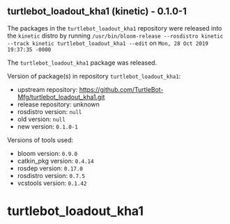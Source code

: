 ## turtlebot_loadout_kha1 (kinetic) - 0.1.0-1

The packages in the `turtlebot_loadout_kha1` repository were released into the `kinetic` distro by running `/usr/bin/bloom-release --rosdistro kinetic --track kinetic turtlebot_loadout_kha1 --edit` on `Mon, 28 Oct 2019 19:37:35 -0000`

The `turtlebot_loadout_kha1` package was released.

Version of package(s) in repository `turtlebot_loadout_kha1`:

- upstream repository: https://github.com/TurtleBot-Mfg/turtlebot_loadout_kha1.git
- release repository: unknown
- rosdistro version: `null`
- old version: `null`
- new version: `0.1.0-1`

Versions of tools used:

- bloom version: `0.9.0`
- catkin_pkg version: `0.4.14`
- rosdep version: `0.17.0`
- rosdistro version: `0.7.5`
- vcstools version: `0.1.42`


# turtlebot_loadout_kha1